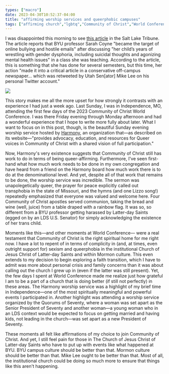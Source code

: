 ```yaml
---
types: ["macro"]
date: 2023-04-30T10:52:37-04:00
title: "affirming worship services and queerphobic campuses"
tags: ["affirming church","lgbtq","Community of Christ","World Conference","2023 World Conference","BYU","Mike Lee","Harmony"]
---
```

I was disappointed this morning to see [this article](https://www.sltrib.com/religion/2023/04/30/byu-prof-becomes-bullying-target/) in the Salt Lake Tribune. The article reports that BYU professor Sarah Coyne "became the target of online bullying and hostile emails" after discussing "her child’s years of wrestling with gender dysphoria, including suicidal thoughts and agonizing mental health issues" in a class she was teaching. According to the article, this is something that she has done for several semesters, but this time, her action "made it into a critical article in a conservative off-campus newspaper... which was retweeted by Utah Sen[ator] Mike Lee on his personal Twitter account."

![](/Harmony_worship.jpeg)

This story makes me all the more upset for how strongly it contrasts with an experience I had just a week ago. Last Sunday, I was in Independence, MO, attending the first few days of the 2023 Community of Christ World Conference. I was there Friday evening through Monday afternoon and had a wonderful experience that I hope to write more fully about later. What I want to focus on in this post, though, is the beautiful Sunday evening worship service hosted by [Harmony](https://www.harmony.lgbt/), an organization that—as described on its website—"provides advocacy, education, and resources for Queer voices in Community of Christ with a shared vision of full participation." 

Now, Harmony's very existence suggests that Community of Christ still has work to do in terms of being queer-affirming. Furthermore, I've seen first-hand what how much work needs to be done in my own congregation and have heard from a friend on the Harmony board how much work there is to do at the denominational level. And yet, despite all of that work that remains to be done, the worship service was incredible. The sermon was unapolegetically queer, the prayer for peace explicitly called out transphobia in the state of Missouri, and the hymns (and one Lizzo song!) repeatedly emphasized that everyone was valued and welcome here. Four Community of Christ apostles served communion, taking the bread and wine (well, juice) from a table draped with a rainbow flag. It was so, so different from a BYU professor getting harassed by Latter-day Saints (egged on by an LDS U.S. Senator) for simply acknowledging the existence of her trans child.

Moments like this—and other moments at World Conference—	were a real testament that Community of Christ is the right spiritual home for me right now. I have a lot to repent of in terms of complicity in (and, at times, even outright support for) sexism and queerphobia in the institutional Church of Jesus Christ of Latter-day Saints and within Mormon culture. This even extends to my decision to begin exploring a faith transition, which I have to admit was more about personal crisis and family concerns than it was about calling out the church I grew up in (even if the latter was still present). Yet, the few days I spent at World Conference made me realize just how grateful I am to be a part of a church that is doing better (if still not perfectly) in these areas. The Harmony worship service was a highlight of my brief time in Independence—one of the most spiritually meaningful and powerful events I participated in. Another highlight was attending a worship service organized by the Quorums of Seventy, where a woman was set apart as the Senior President of Seventy and another woman—a young woman who in an LDS context would be expected to focus on getting married and having kids, not leading in the church—was set apart as a new President of Seventy.

These moments all felt like affirmations of my choice to join Community of Christ. And yet, I still feel pain for those in The Church of Jesus Christ of Latter-day Saints who have to put up with events like what happened at BYU. BYU campus culture should be better than that. Mormon culture should be better than that. Mike Lee ought to be better than that. Most of all, the institutional church could be doing so much more to ensure that things like this aren't happening.
